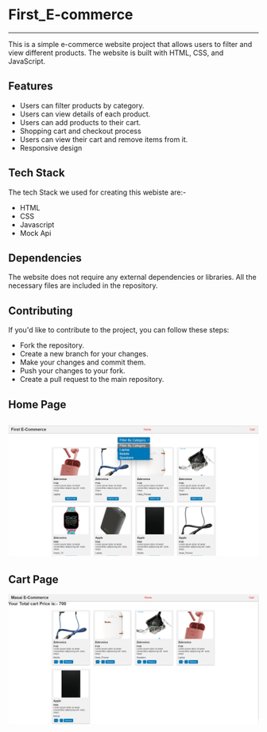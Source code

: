 # First_E-commerce
---

This is a simple e-commerce website project that allows users to filter and view different products. The website is built with HTML, CSS, and JavaScript.

## Features

- Users can filter products by category.
- Users can view details of each product. 
- Users can add products to their cart.
- Shopping cart and checkout process
- Users can view their cart and remove items from it.
- Responsive design

## Tech Stack 

The tech Stack we used for creating this webiste are:-
+ HTML
+ CSS
+ Javascript
+ Mock Api

## Dependencies
The website does not require any external dependencies or libraries. All the necessary files are included in the repository.

## Contributing
If you'd like to contribute to the project, you can follow these steps:

- Fork the repository.
- Create a new branch for your changes.
- Make your changes and commit them.
- Push your changes to your fork.
- Create a pull request to the main repository.

## Home Page

![Home Page](https://raw.githubusercontent.com/Shan-Ali4/First_E-commerce/main/E-commerce/pics/e2.png)
---

## Cart Page

![Cart Page](https://raw.githubusercontent.com/Shan-Ali4/First_E-commerce/main/E-commerce/pics/e3.png)
